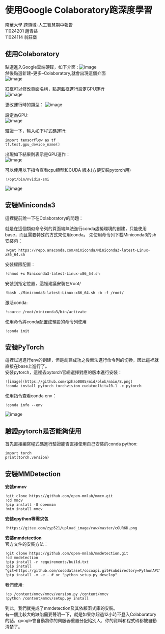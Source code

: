 #  使用Google Colaboratory跑深度學習
南華大學 跨領域-人工智慧期中報告  
11024201 趙青益  
11024114 翁莊堡  
## 使用Colaboratory
點選進入Google雲端硬碟，如下介面 : 
![image](https://github.com/qzhao0805/mid/blob/main/eeb56691ae479699fdd58d060717be05.png)  
然後點選新建–更多–Colaboratory,就會出現這個介面   
![image](https://github.com/qzhao0805/mid/blob/main/2.png)  

紅框可以修改頁面名稱，點選藍框進行設定GPU運行  
![image](https://github.com/qzhao0805/mid/blob/main/3.png)  

更改運行時的類型：
![image](https://github.com/qzhao0805/mid/blob/main/4.png)  

設定為GPU:  
![image](https://github.com/qzhao0805/mid/blob/main/5.png)  

驗證一下，輸入如下程式碼運行:  
```
import tensorflow as tf  
tf.test.gpu_device_name()  
```
出現如下結果則表示是GPU運作：  
![image](https://github.com/qzhao0805/mid/blob/main/6.png)  

可以使用以下指令查看cpu類型和CUDA 版本(方便安裝pytorch用)  
```
!/opt/bin/nvidia-smi
```
![image](https://github.com/qzhao0805/mid/blob/main/7.png)  

## 安裝Miniconda3  
這裡提前說一下在Colaboratory的問題：
  
就是在這個類似命令列的頁面端無法進行conda虛擬環境的創建，只能使用base，而且需要特殊的方式來使用conda。
先使用命令列下載Miniconda3的sh安裝包：  
```
!wget https://repo.anaconda.com/miniconda/Miniconda3-latest-Linux-x86_64.sh
```
安裝權限配置：  
```
!chmod +x Miniconda3-latest-Linux-x86_64.sh
```
安裝到指定位置，這裡建議安裝在/root/  
```
!bash ./Miniconda3-latest-Linux-x86_64.sh -b -f /root/
```
激活conda:  
```
!source /root/miniconda3/bin/activate
```
使用命令將conda配置成預設的命令列使用  
```
!conda init
```
## 安装PyTorch  
這裡試過進行env的創建，但是創建成功之後無法進行命令列的切換，因此這裡就直接在base上進行了。  
安裝pytorch，這裡去pytorch官網選擇對應的版本進行安裝：  
```
![image](https://github.com/qzhao0805/mid/blob/main/8.png)  
!conda install pytorch torchvision cudatoolkit=10.1 -c pytorch
```
使用指令查看conda env： 
```
!conda info --env
```

![image](https://github.com/qzhao0805/mid/blob/main/9.png)  
## 驗證pytorch是否能夠使用  
首先直接編寫程式碼進行驗證能否直接使用自己安裝的conda python:  
```
import torch  
print(torch.version)
```

## 安裝MMDetection  
**安裝mmcv**  
```
!git clone https://github.com/open-mmlab/mmcv.git  
!cd mmcv  
!pip install -U openmim
!mim install mmcv
```

**安装cpython等需求包**  
```
!https://gitee.com/zyp521/upload_image/raw/master/cGUR6D.png
```

**安裝mmdetection**  
官方文件的安裝方法：
```
!git clone https://github.com/open-mmlab/mmdetection.git  
!cd mmdetection  
!pip install -r requirements/build.txt  
!pip install "git+https://github.com/cocodataset/cocoapi.git#subdirectory=PythonAPI"  
!pip install -v -e . # or "python setup.py develop"
```
我們使用:
```
!cp /content/mmcv/mmcv/version.py /content/mmcv
!python /content/mmcv/setup.py install
```
  
到此，我們就完成了mmdetection及其依賴函式庫的安裝。  
有一個比較大的缺陷需要聲明一下，就是如果你超過12小時不登入Colaboratory的話，google會自動將你的伺服器重置分配給別人，你的資料和程式碼都被自動清楚了。  




















































                            
